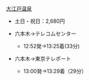 [大江戸温泉](http://www.ooedoonsen.jp/daiba/price.html)
* 土日・祝日：2,680円

* 六本木→テレコムセンター
  - 12:52発→13:25着(33分)

* 六本木→東京テレポート
  - 13:00発→13:29着（29分）
